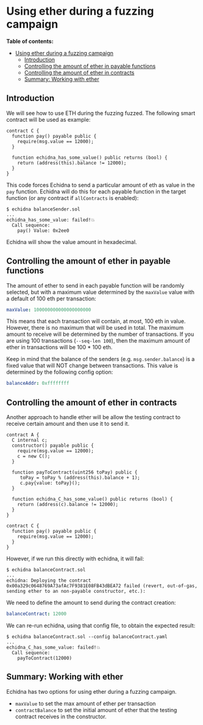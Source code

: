 # Using ether during a fuzzing campaign

**Table of contents:**

- [Using ether during a fuzzing campaign](#using-ether-during-a-fuzzing-campaign)
  - [Introduction](#introduction)
  - [Controlling the amount of ether in payable functions](#controlling-the-amount-of-ether-in-payable-functions)
  - [Controlling the amount of ether in contracts](#controlling-the-amount-of-ether-in-contracts)
  - [Summary: Working with ether](#summary-working-with-ether)

## Introduction

We will see how to use ETH during the fuzzing fuzzed. The following smart contract will be used as example: 

```solidity
contract C {
  function pay() payable public {
    require(msg.value == 12000);
  }

  function echidna_has_some_value() public returns (bool) {
    return (address(this).balance != 12000);
  }
}
```

This code forces Echidna to send a particular amount of eth as value in the `pay` function. 
Echidna will do this for each payable function in the target function (or any contract if `allContracts` is enabled):

```
$ echidna balanceSender.sol 
...
echidna_has_some_value: failed!💥  
  Call sequence:
    pay() Value: 0x2ee0
```

Echidna will show the value amount in hexadecimal. 

## Controlling the amount of ether in payable functions

The amount of ether to send in each payable function will be randomly selected, but with a maximum value determined by the `maxValue` value
with a default of 100 eth per transaction:

```yaml
maxValue: 100000000000000000000 
```

This means that each transaction will contain, at most, 100 eth in value. However, there is no maximum that will be used in total. 
The maximum amount to receive will be determined by the number of transactions. If you are using 100 transactions (`--seq-len 100`), 
then the maximum amount of ether in transactions will be 100 * 100 eth.

Keep in mind that the balance of the senders (e.g. `msg.sender.balance`) is a fixed value that will NOT change between transactions. 
This value is determined by the following config option:

```yaml
balanceAddr: 0xffffffff 
```

## Controlling the amount of ether in contracts

Another approach to handle ether will be allow the testing contract to receive certain amount and then use it to send it.

```solidity
contract A {
  C internal c;
  constructor() payable public {
    require(msg.value == 12000);
    c = new C();
  }

  function payToContract(uint256 toPay) public {
     toPay = toPay % (address(this).balance + 1);
     c.pay{value: toPay}();
  }

  function echidna_C_has_some_value() public returns (bool) {
    return (address(c).balance != 12000);
  }
}

contract C {
  function pay() payable public {
    require(msg.value == 12000);
  }
}
```

However, if we run this directly with echidna, it will fail:

```
$ echidna balanceContract.sol
...
echidna: Deploying the contract 0x00a329c0648769A73afAc7F9381E08FB43dBEA72 failed (revert, out-of-gas, sending ether to an non-payable constructor, etc.):
```

We need to define the amount to send during the contract creation: 

```yaml
balanceContract: 12000
```

We can re-run echidna, using that config file, to obtain the expected result:

```
$ echidna balanceContract.sol --config balanceContract.yaml 
...
echidna_C_has_some_value: failed!💥  
  Call sequence:
    payToContract(12000)
```

## Summary: Working with ether

Echidna has two options for using ether during a fuzzing campaign. 

* `maxValue` to set the max amount of ether per transaction
* `contractBalance` to set the initial amount of ether that the testing contract receives in the constructor.
